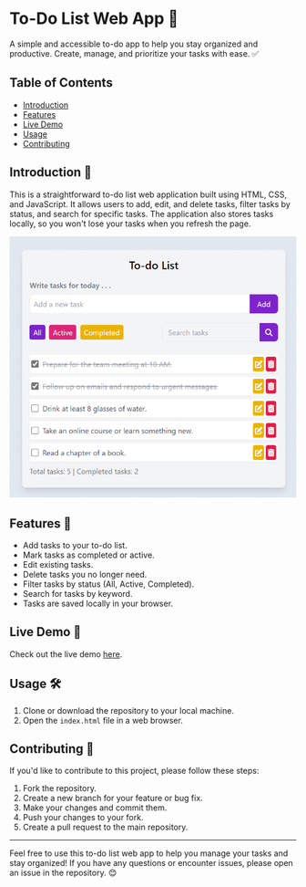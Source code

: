 # To-Do List Web App 📝

A simple and accessible to-do app to help you stay organized and productive. Create, manage, and prioritize your tasks with ease. ✅

## Table of Contents

- [Introduction](#introduction)
- [Features](#features)
- [Live Demo](#live-demo)
- [Usage](#usage)
- [Contributing](#contributing)

## Introduction 🚀

This is a straightforward to-do list web application built using HTML, CSS, and JavaScript. It allows users to add, edit, and delete tasks, filter tasks by status, and search for specific tasks. The application also stores tasks locally, so you won't lose your tasks when you refresh the page.

![To-Do List Screenshot](toDoApp_Screen.png)

## Features 🌟

- Add tasks to your to-do list.
- Mark tasks as completed or active.
- Edit existing tasks.
- Delete tasks you no longer need.
- Filter tasks by status (All, Active, Completed).
- Search for tasks by keyword.
- Tasks are saved locally in your browser.

## Live Demo 🎉

Check out the live demo [here](https://elafsh-todo-app.netlify.app/).

## Usage 🛠️

1. Clone or download the repository to your local machine.
2. Open the `index.html` file in a web browser.

## Contributing 🤝

If you'd like to contribute to this project, please follow these steps:

1. Fork the repository.
2. Create a new branch for your feature or bug fix.
3. Make your changes and commit them.
4. Push your changes to your fork.
5. Create a pull request to the main repository.

---

Feel free to use this to-do list web app to help you manage your tasks and stay organized! If you have any questions or encounter issues, please open an issue in the repository. 😊
